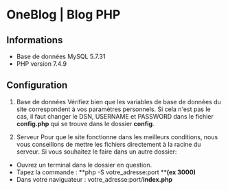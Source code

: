 # OneBlog | Blog PHP
## Informations
- Base de données MySQL 5.7.31
- PHP version 7.4.9

## Configuration

1. Base de données
Vérifiez bien que les variables de base de données du site correspondent à vos paramètres personnels.
Si cela n'est pas le cas, il faut changer le DSN, USERNAME et PASSWORD dans le fichier **config.php** qui se trouve dans le dossier **config**.

2. Serveur 
Pour que le site fonctionne dans les meilleurs conditions, nous vous conseillons de mettre les fichiers directement à la racine du serveur.
Si vous souhaitez le faire dans un autre dossier:
* Ouvrez un terminal dans le dossier en question.
* Tapez la commande : **php -S votre_adresse:port **__(ex 3000)__
* Dans votre naviguateur : votre_adresse:port/**index.php**

